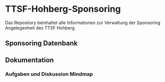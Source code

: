 # TTSF-Hohberg-Sponsoring
Das Repository beinhaltet alle Informationen zur Verwaltung der Sponsoring Angelegenheit des TTSF Hohberg.
## Sponsoring Datenbank
## Dokumentation
### Aufgaben und Diskussion Mindmap